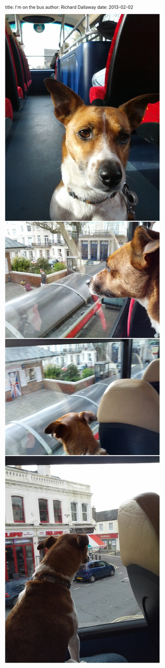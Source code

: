 
title: I'm on the bus
author: Richard Dallaway
date: 2013-02-02

<div><a href="/media/KIMG_20130202_134748.jpg"><img width="500" src="/media/KIMG_20130202_134748.jpg.500.jpg" height="667"></img></a></div><div><a href="/media/WIMG_20130202_134502.jpg"><img width="500" src="/media/WIMG_20130202_134502.jpg.500.jpg" height="375"></img></a></div><div><a href="/media/AIMG_20130202_134458.jpg"><img width="500" src="/media/AIMG_20130202_134458.jpg.500.jpg" height="375"></img></a></div><div><a href="/media/GIMG_20130202_134806.jpg"><img width="500" src="/media/GIMG_20130202_134806.jpg.500.jpg" height="667"></img></a></div>


     
    